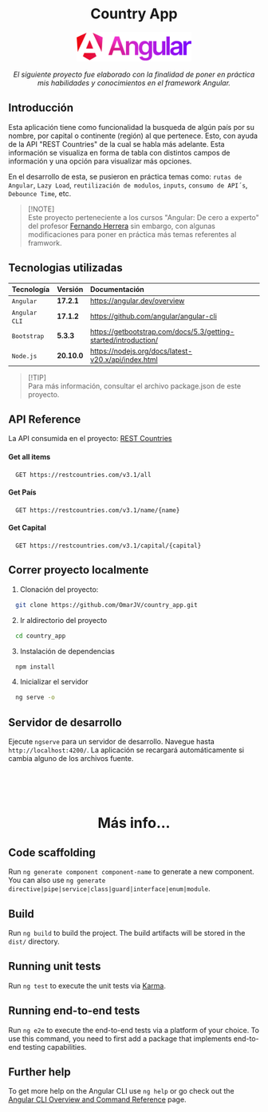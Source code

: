 
<div align='center'>
  <h1>Country App</h1>
  <img height="60" src="./src/assets/angular-logo-512.png">

  <i>El siguiente proyecto fue elaborado con la finalidad de poner en práctica mis habilidades y conocimientos en el framework Angular.</i>

</div>

## Introducción

Esta aplicación tiene como funcionalidad la busqueda de algún país por su nombre, por capital o continente (región) al que pertenece. Esto, con ayuda de la API "REST Countries" de la cual se habla más adelante. Esta información se visualiza en forma de tabla con distintos campos de información y una opción para visualizar más opciones.


En el desarrollo de esta, se pusieron en práctica temas como: `rutas de Angular`, `Lazy Load`, `reutilización de modulos`, `inputs`, `consumo de API´s`, `Debounce Time`, etc.

> [!NOTE]\
> Este proyecto perteneciente a los cursos "Angular: De cero a experto" del profesor [Fernando Herrera](https://www.udemy.com/course/angular-fernando-herrera/) sin embargo, con algunas modificaciones para poner en práctica más temas referentes al framwork. 



## Tecnologias utilizadas


| Tecnología     | Versión     | Documentación                           |
| :------------- | :---------- | :-------------------------------------- |
| `Angular`      | **17.2.1**  | https://angular.dev/overview            |
| `Angular CLI`  | **17.1.2**  | https://github.com/angular/angular-cli  |
| `Bootstrap`    | **5.3.3**   | https://getbootstrap.com/docs/5.3/getting-started/introduction/|
| `Node.js`      | **20.10.0** | https://nodejs.org/docs/latest-v20.x/api/index.html |


> [!TIP] \
> Para más información, consultar el archivo package.json de este proyecto.


## API Reference

La API consumida en el proyecto: [REST Countries](https://restcountries.com/#rest-countries)

#### Get all items

```http
  GET https://restcountries.com/v3.1/all
```

#### Get País

```http
  GET https://restcountries.com/v3.1/name/{name}
```

#### Get Capital

```http
  GET https://restcountries.com/v3.1/capital/{capital}
```

## Correr proyecto localmente

1. Clonación del proyecto:

```bash
  git clone https://github.com/OmarJV/country_app.git
```

2. Ir aldirectorio del proyecto

```bash
  cd country_app
```

3. Instalación de dependencias

```bash
  npm install
```

4. Inicializar el servidor

```bash
  ng serve -o
```


## Servidor de desarrollo

Ejecute `ngserve` para un servidor de desarrollo. Navegue hasta `http://localhost:4200/`. La aplicación se recargará automáticamente si cambia alguno de los archivos fuente.

<div align="center">
  <br>
  <br>
  <br>
  <h1>Más info...
</div>

## Code scaffolding

Run `ng generate component component-name` to generate a new component. You can also use `ng generate directive|pipe|service|class|guard|interface|enum|module`.

## Build

Run `ng build` to build the project. The build artifacts will be stored in the `dist/` directory.

## Running unit tests

Run `ng test` to execute the unit tests via [Karma](https://karma-runner.github.io).

## Running end-to-end tests

Run `ng e2e` to execute the end-to-end tests via a platform of your choice. To use this command, you need to first add a package that implements end-to-end testing capabilities.

## Further help

To get more help on the Angular CLI use `ng help` or go check out the [Angular CLI Overview and Command Reference](https://angular.io/cli) page.
